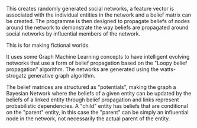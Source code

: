 This creates randomly generated social networks, a feature vector is associated with
the individual entities in the network and a belief matrix can be created. The programme
is then designed to propagate beliefs of nodes around the network to demonstrate
the way beliefs are propagated around social networks by influential members of the network.

This is for making fictional worlds.

It uses some Graph Machine Learning concepts to have intelligent evolving networks that use a form of
belief propagation based on the "Loopy belief propagation" algorithm. The networks are
generated using the watts-strogatz generative graph algorithm.

The belief matrices are structured as "potentials", making the graph a Bayesian Network
where the beliefs of a given entity can be updated by the beliefs of a linked
entity through belief propagation and links represent probabilistic dependencies. A "child" entity has beliefs that are conditional
on the "parent" entity, in this case the "parent" can be simply an influential node in
the network, not necessarily the actual parent of the entity.
